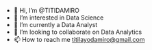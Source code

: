 - 👋 Hi, I’m @TITIDAMIRO
- 👀 I’m interested in Data Science
- 🌱 I’m currently a Data Analyst
- 💞️ I’m looking to collaborate on Data Analytics
- 📫 How to reach me titilayodamiro@gmail.com

<!---
TITIDAMIRO/TITIDAMIRO is a ✨ special ✨ repository because its `README.md` (this file) appears on your GitHub profile.
You can click the Preview link to take a look at your changes.
--->
